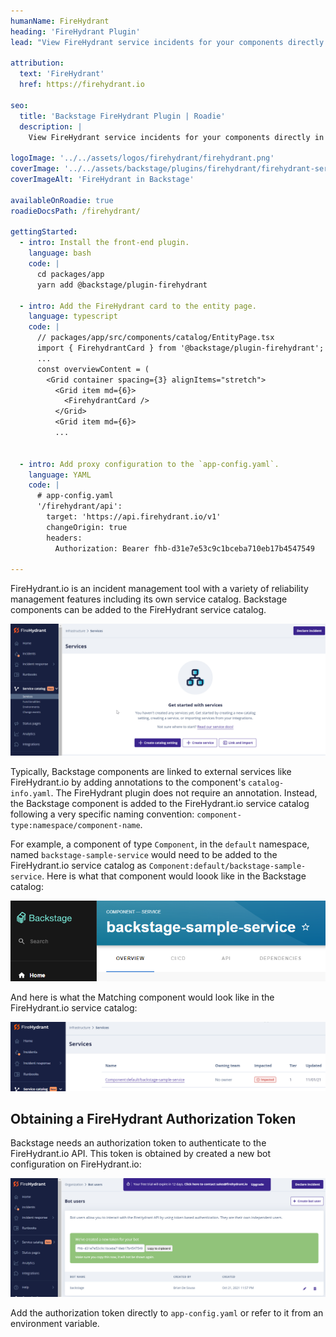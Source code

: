 ```yaml
---
humanName: FireHydrant
heading: 'FireHydrant Plugin'
lead: "View FireHydrant service incidents for your components directly in Backstage."
  
attribution:
  text: 'FireHydrant'
  href: https://firehydrant.io

seo:
  title: 'Backstage FireHydrant Plugin | Roadie'
  description: |
    View FireHydrant service incidents for your components directly in Backstage.

logoImage: '../../assets/logos/firehydrant/firehydrant.png'
coverImage: '../../assets/backstage/plugins/firehydrant/firehydrant-service-card.png'
coverImageAlt: 'FireHydrant in Backstage'

availableOnRoadie: true
roadieDocsPath: /firehydrant/

gettingStarted:
  - intro: Install the front-end plugin.
    language: bash
    code: |
      cd packages/app
      yarn add @backstage/plugin-firehydrant

  - intro: Add the FireHydrant card to the entity page.
    language: typescript
    code: |
      // packages/app/src/components/catalog/EntityPage.tsx
      import { FirehydrantCard } from '@backstage/plugin-firehydrant';
      ...
      const overviewContent = (
        <Grid container spacing={3} alignItems="stretch">
          <Grid item md={6}>
            <FirehydrantCard />
          </Grid>
          <Grid item md={6}>
          ...


  - intro: Add proxy configuration to the `app-config.yaml`.
    language: YAML
    code: |
      # app-config.yaml
      '/firehydrant/api':
        target: 'https://api.firehydrant.io/v1'
        changeOrigin: true
        headers:
          Authorization: Bearer fhb-d31e7e53c9c1bceba710eb17b4547549

---
```


FireHydrant.io is an incident management tool with a variety of reliability management features including its own service catalog. Backstage components can be added to the FireHydrant service catalog.

![Create service on FireHydrant.io](../../assets/backstage/plugins/firehydrant/firehydrant-create-service.png)

Typically, Backstage components are linked to external services like FireHydrant.io by adding annotations to the component's `catalog-info.yaml`. The FireHydrant plugin does not require an annotation. Instead, the Backstage component is added to the FireHydrant.io service catalog following a very specific naming convention: `component-type:namespace/component-name`.

For example, a component of type `Component`, in the `default` namespace, named `backstage-sample-service` would need to be added to the FireHydrant.io service catalog as `Component:default/backstage-sample-service`. Here is what that component would loook like in the Backstage catalog:

![Sample component in Backstage](../../assets/backstage/plugins/firehydrant/component-in-backstage.png)

And here is what the Matching component would look like in the FireHydrant.io service catalog:

![Matching component in FireHydrant.io](../../assets/backstage/plugins/firehydrant/component-in-firehydrant-io.png)

## Obtaining a FireHydrant Authorization Token

Backstage needs an authorization token to authenticate to the FireHydrant.io API. This token is obtained by created a new bot configuration on FireHydrant.io:

![Create bot on FireHydrant.io, step 1](../../assets/backstage/plugins/firehydrant/firehydrant-create-bot.png)

Add the authorization token directly to `app-config.yaml` or refer to it from an environment variable.
